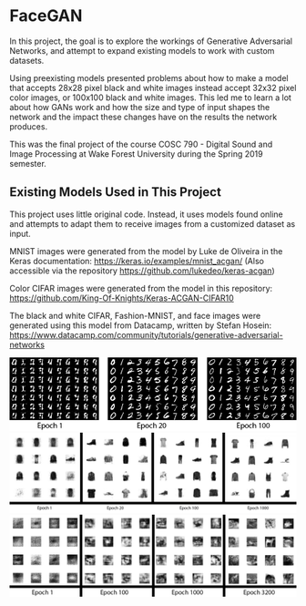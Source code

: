 # FaceGAN

In this project, the goal is to explore the workings of Generative Adversarial Networks, and attempt to expand existing models to work with custom datasets.

Using preexisting models presented problems about how to make a model that accepts 28x28 pixel black and white images instead accept 32x32 pixel color images, or 100x100 black and white images. This led me to learn a lot about how GANs work and how the size and type of input shapes the network and the impact these changes have on the results the network produces.

This was the final project of the course COSC 790 - Digital Sound and Image Processing at Wake Forest University during the Spring 2019 semester.

## Existing Models Used in This Project

This project uses little original code. Instead, it uses models found online and attempts to adapt them to receive images from a customized dataset as input. 

MNIST images were generated from the model by Luke de Oliveira in the Keras documentation: <https://keras.io/examples/mnist_acgan/> (Also accessible via the repository https://github.com/lukedeo/keras-acgan)

Color CIFAR images were generated from the model in this repository: https://github.com/King-Of-Knights/Keras-ACGAN-CIFAR10

The black and white CIFAR, Fashion-MNIST, and face images were generated using this model from Datacamp, written by Stefan Hosein: https://www.datacamp.com/community/tutorials/generative-adversarial-networks

![jpg](images/MNIST/All_MNIST.jpg)
![jpg](images/Fashion/All_Fashion.jpg)
![png](images/CIFARb&w/Cropped/All_CIFAR_bw.png)
